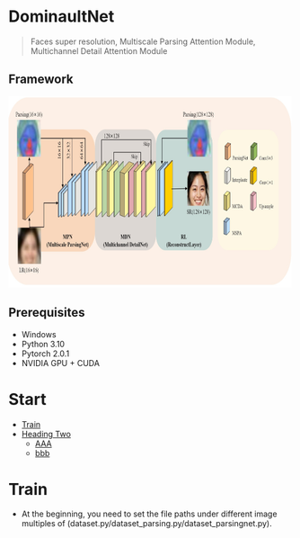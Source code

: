 # DominaultNet
> Faces super resolution, Multiscale Parsing Attention Module, Multichannel Detail Attention Module

## Framework
<div align=center><img width="760" height="340" src=img/img_1.jpg/></div>

## Prerequisites

- Windows 
- Python 3.10
- Pytorch 2.0.1
- NVIDIA GPU + CUDA

# Start
- [Train](#heading-one)
- [Heading Two](#heading-two)
	- [AAA](#aaa)
	- [bbb](#bbb)


# Train
* At the beginning, you need to set the file paths under different image multiples of (dataset.py/dataset_parsing.py/dataset_parsingnet.py).
